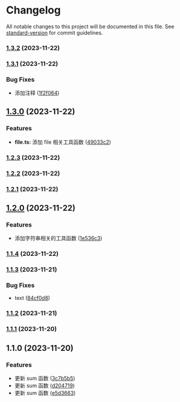 # Changelog

All notable changes to this project will be documented in this file. See [standard-version](https://github.com/conventional-changelog/standard-version) for commit guidelines.

### [1.3.2](https://github.com/3santiago3/koiostools/compare/v1.3.1...v1.3.2) (2023-11-22)

### [1.3.1](https://github.com/3santiago3/koiostools/compare/v1.3.0...v1.3.1) (2023-11-22)


### Bug Fixes

* 添加注释 ([1f2f064](https://github.com/3santiago3/koiostools/commit/1f2f06443f8bac7e46b2a9a31384272c5819e477))

## [1.3.0](https://github.com/3santiago3/koiostools/compare/v1.2.3...v1.3.0) (2023-11-22)


### Features

* **file.ts:** 添加 file 相关工具函数 ([49033c2](https://github.com/3santiago3/koiostools/commit/49033c2b2062bc1174779775778160c39c6952c6))

### [1.2.3](https://github.com/3santiago3/koiostools/compare/v1.2.2...v1.2.3) (2023-11-22)

### [1.2.2](https://github.com/3santiago3/koiostools/compare/v1.2.1...v1.2.2) (2023-11-22)

### [1.2.1](https://github.com/3santiago3/koiostools/compare/v1.2.0...v1.2.1) (2023-11-22)

## [1.2.0](https://github.com/3santiago3/koiostools/compare/v1.1.4...v1.2.0) (2023-11-22)


### Features

* 添加字符串相关的工具函数 ([1e536c3](https://github.com/3santiago3/koiostools/commit/1e536c311b75c0a552ab58e3010df9c3a292f5ae))

### [1.1.4](https://github.com/3santiago3/koiostools/compare/v1.1.3...v1.1.4) (2023-11-22)

### [1.1.3](https://github.com/3santiago3/koiostools/compare/v1.1.2...v1.1.3) (2023-11-21)


### Bug Fixes

* text ([84cf0d8](https://github.com/3santiago3/koiostools/commit/84cf0d88eb866c956073d20c57682a534ee56bf2))

### [1.1.2](https://github.com/3santiago3/koiostools/compare/v1.1.1...v1.1.2) (2023-11-21)

### [1.1.1](https://github.com/3santiago3/koiostools/compare/v1.1.0...v1.1.1) (2023-11-20)

## 1.1.0 (2023-11-20)


### Features

* 更新 sum 函数 ([3c7b5b5](https://github.com/3santiago3/koiostools/commit/3c7b5b5dd10c5455a4e24b1dc7797c8671ec7cb3))
* 更新 sum 函数 ([d204719](https://github.com/3santiago3/koiostools/commit/d20471936b3fad2d15f4596f63c08211d95ad122))
* 更新 sum 函数 ([e5d3663](https://github.com/3santiago3/koiostools/commit/e5d3663bd124d2fc77e1059c66b3ea8f201c212f))
